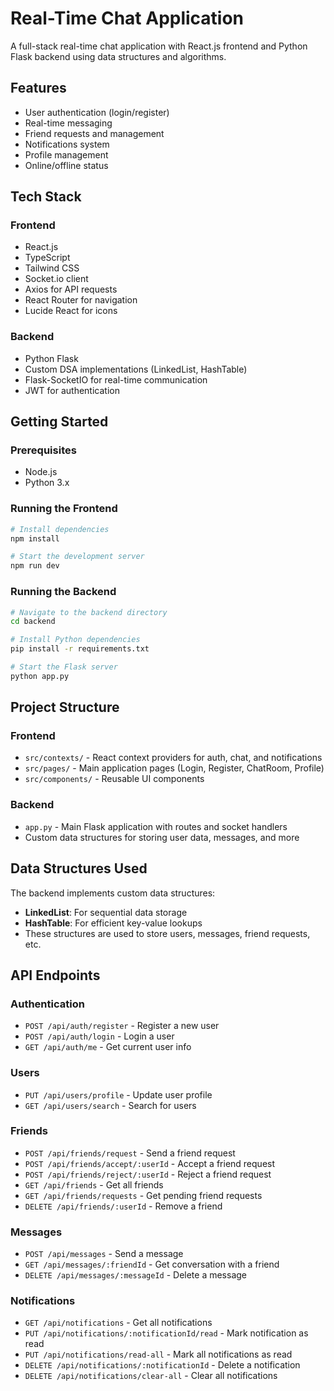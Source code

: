 # Real-Time Chat Application

A full-stack real-time chat application with React.js frontend and Python Flask backend using data structures and algorithms.

## Features

- User authentication (login/register)
- Real-time messaging
- Friend requests and management
- Notifications system
- Profile management
- Online/offline status

## Tech Stack

### Frontend
- React.js
- TypeScript
- Tailwind CSS
- Socket.io client
- Axios for API requests
- React Router for navigation
- Lucide React for icons

### Backend
- Python Flask
- Custom DSA implementations (LinkedList, HashTable)
- Flask-SocketIO for real-time communication
- JWT for authentication

## Getting Started

### Prerequisites
- Node.js
- Python 3.x

### Running the Frontend

```bash
# Install dependencies
npm install

# Start the development server
npm run dev
```

### Running the Backend

```bash
# Navigate to the backend directory
cd backend

# Install Python dependencies
pip install -r requirements.txt

# Start the Flask server
python app.py
```

## Project Structure

### Frontend
- `src/contexts/` - React context providers for auth, chat, and notifications
- `src/pages/` - Main application pages (Login, Register, ChatRoom, Profile)
- `src/components/` - Reusable UI components

### Backend
- `app.py` - Main Flask application with routes and socket handlers
- Custom data structures for storing user data, messages, and more

## Data Structures Used

The backend implements custom data structures:
- **LinkedList**: For sequential data storage
- **HashTable**: For efficient key-value lookups
- These structures are used to store users, messages, friend requests, etc.

## API Endpoints

### Authentication
- `POST /api/auth/register` - Register a new user
- `POST /api/auth/login` - Login a user
- `GET /api/auth/me` - Get current user info

### Users
- `PUT /api/users/profile` - Update user profile
- `GET /api/users/search` - Search for users

### Friends
- `POST /api/friends/request` - Send a friend request
- `POST /api/friends/accept/:userId` - Accept a friend request
- `POST /api/friends/reject/:userId` - Reject a friend request
- `GET /api/friends` - Get all friends
- `GET /api/friends/requests` - Get pending friend requests
- `DELETE /api/friends/:userId` - Remove a friend

### Messages
- `POST /api/messages` - Send a message
- `GET /api/messages/:friendId` - Get conversation with a friend
- `DELETE /api/messages/:messageId` - Delete a message

### Notifications
- `GET /api/notifications` - Get all notifications
- `PUT /api/notifications/:notificationId/read` - Mark notification as read
- `PUT /api/notifications/read-all` - Mark all notifications as read
- `DELETE /api/notifications/:notificationId` - Delete a notification
- `DELETE /api/notifications/clear-all` - Clear all notifications
